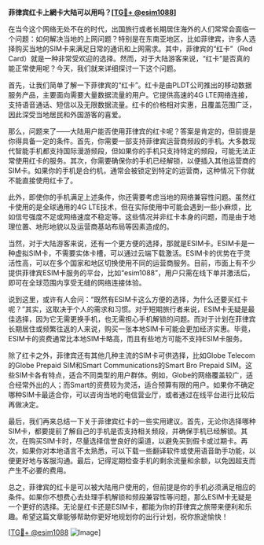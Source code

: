 **菲律宾红卡上網卡大陆可以用吗？[[TG💪+ @esim1088](https://t.me/s/esim1088)]**

在当今这个网络无处不在的时代，出国旅行或者长期居住海外的人们常常会面临一个问题：如何解决当地的上网问题？特别是在东南亚地区，比如菲律宾，许多人选择购买当地的SIM卡来满足日常的通讯和上网需求。其中，菲律宾的“红卡”（Red Card）就是一种非常受欢迎的选择。然而，对于大陆游客来说，“红卡”是否真的能正常使用呢？今天，我们就来详细探讨一下这个问题。

首先，让我们简单了解一下菲律宾的“红卡”。红卡是由PLDT公司推出的移动数据服务产品，主要面向需要大量数据流量的用户。它提供高速的4G LTE网络连接，支持语音通话、短信以及无限数据流量。红卡的价格相对实惠，且覆盖范围广泛，因此深受当地居民和外国游客的喜爱。

那么，问题来了——大陆用户能否使用菲律宾的红卡呢？答案是肯定的，但前提是你得具备一定的条件。首先，你需要一部支持菲律宾运营商频段的手机。大多数现代智能手机都支持国际漫游频段，但如果你的手机只支持特定的频段，可能无法正常使用红卡的服务。其次，你需要确保你的手机已经解锁，以便插入其他运营商的SIM卡。如果你的手机是合约机，通常会被锁定到特定的运营商，这种情况下你就不能直接使用红卡了。

此外，即使你的手机满足上述条件，你还需要考虑当地的网络兼容性问题。虽然红卡使用的是全球通用的4G LTE技术，但在实际使用中可能会遇到一些小麻烦，比如信号强度不足或网络速度不稳定等。这些情况并非红卡本身的问题，而是由于地理位置、地形地貌以及运营商基站布局等因素造成的。

当然，对于大陆游客来说，还有一个更方便的选择，那就是ESIM卡。ESIM卡是一种虚拟SIM卡，不需要实体卡槽，可以通过云端下载激活。ESIM卡的优势在于灵活性高，可以在多个国家和地区切换使用不同的运营商服务。目前，市面上有不少提供菲律宾ESIM卡服务的平台，比如“esim1088”，用户只需在线下单并激活后，即可在全球范围内享受无缝的网络连接体验。

说到这里，或许有人会问：“既然有ESIM卡这么方便的选择，为什么还要买红卡呢？”其实，这取决于个人的需求和习惯。对于短期旅行者来说，ESIM卡无疑是最佳选择，因为它无需更换手机，也无需担心手机解锁的问题。而对于计划在菲律宾长期居住或频繁往返的人来说，购买一张本地SIM卡可能会更加经济实惠。毕竟，ESIM卡的资费通常比本地SIM卡略高，而且有些地方可能不支持ESIM卡服务。

除了红卡之外，菲律宾还有其他几种主流的SIM卡可供选择，比如Globe Telecom的Globe Prepaid SIM和Smart Communications的Smart Bro Prepaid SIM。这些SIM卡各有特点，适合不同类型的用户群体。例如，Globe的网络覆盖较广，适合经常外出的人；而Smart的资费较为灵活，适合预算有限的用户。如果你不确定哪种SIM卡最适合你，可以咨询当地的电信营业厅，或者通过在线平台进行比较后再做决定。

最后，我们再来总结一下关于菲律宾红卡的一些实用建议。首先，无论你选择哪种SIM卡，都要提前了解自己的手机是否支持相关频段，并确保手机已经解锁。其次，在购买SIM卡时，尽量选择信誉良好的渠道，以避免买到假卡或过期卡。再次，如果你对本地语言不太熟悉，可以下载一些翻译软件或使用语音助手功能，以便更好地与客服沟通。最后，记得定期检查手机的剩余流量和余额，以免因超支而产生不必要的费用。

总之，菲律宾的红卡是可以被大陆用户使用的，但前提是你的手机必须满足相应的条件。如果你不想费心去处理手机解锁和频段兼容性等问题，那么ESIM卡无疑是一个更好的选择。无论是红卡还是ESIM卡，都能为你的菲律宾之旅带来便利和乐趣。希望这篇文章能够帮助你更好地规划你的出行计划，祝你旅途愉快！

[[TG💪+ @esim1088](https://t.me/s/esim1088) ![Image](https://i.postimg.cc/4NQfJmqS/Snipaste-2025-05-13-00-14-12.png)]